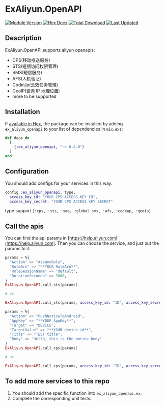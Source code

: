 # ExAliyun.OpenAPI

[![Module Version](https://img.shields.io/hexpm/v/ex_aliyun_openapi.svg)](https://hex.pm/packages/ex_aliyun_openapi)
[![Hex Docs](https://img.shields.io/badge/hex-docs-lightgreen.svg)](https://hexdocs.pm/ex_aliyun_openapi/)
[![Total Download](https://img.shields.io/hexpm/dt/ex_aliyun_openapi.svg)](https://hex.pm/packages/ex_aliyun_openapi)
[![Last Updated](https://img.shields.io/github/last-commit/edragonconnect/ex_aliyun_openapi.svg)](https://github.com/edragonconnect/ex_aliyun_openapi/commits/master)

## Description
ExAliyun.OpenAPI supports aliyun openapis:
* CPS(移动推送服务)
* STS(短期访问权限管理)
* SMS(短信服务)
* AFS(人机验证)
* CodeUp(云效任务管理)
* GeoIP(查询 IP 地理位置)
* more to be supported

## Installation

If [available in Hex](https://hex.pm/packages/ex_aliyun_openapi), the package can be installed
by adding `ex_aliyun_openapi` to your list of dependencies in `mix.exs`:

```elixir
def deps do
  [
    {:ex_aliyun_openapi, "~> 0.8.0"}
  ]
end
```

## Configuration
You should add configs for your services in this way.
```elixir
config :ex_aliyun_openapi, type,
  access_key_id: "YOUR CPS ACCESS KEY ID",
  access_key_secret: "YOUR CPS ACCESS KEY SECRET"
```
type support `[:cps, :sts, :sms, :global_sms, :afs, :codeup, :geoip]`

## Call the apis 
You can find the api params in [https://help.aliyun.com](https://help.aliyun.com).
Then you can choose the service, and just put the params to it.
```elixir
params = %{
  "Action" => "AssumeRole",
  "RoleArn" => "**YOUR RoleArn**",
  "RoleSessionName" => "default",
  "DurationSeconds" => 3600,
}
ExAliyun.OpenAPI.call_sts(params)

# or

ExAliyun.OpenAPI.call_sts(params, access_key_id: "ID", access_key_secret: "SECRET")
```
```elixir
params = %{
  "Action" => "PushNoticeToAndroid",
  "AppKey" => "**YOUR AppKey**",
  "Target" => "DEVICE",
  "TargetValue" => "**YOUR device_id**",
  "Title" => "TEST title",
  "Body" => "Hello, this is the notice body"
}
ExAliyun.OpenAPI.call_cps(params)

# or

ExAliyun.OpenAPI.call_cps(params, access_key_id: "ID", access_key_secret: "SECRET")
```

## To add more services to this repo
1. You should add the specific function into `ex_aliyun_openapi.ex`.
2. Complete the corresponding unit tests.
